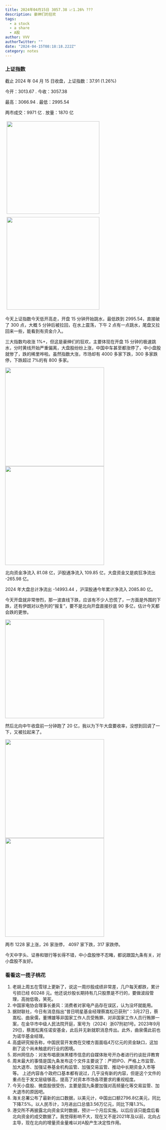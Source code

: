 ```yaml
---
title: 2024年04月15日 3057.38 📈1.26% ???
description: 豪绅们的狂欢
tags:
  - a stock
  - a share
  - A股
author: VVV
authorTwitter: ""
date: "2024-04-15T08:18:18.222Z"
category: notes
---
```


### 上证指数

截止 2024 年 04 月 15 日收盘，上证指数：<span class="font-semibold text-r-5">37.91 (1.26%)</span>

今开：<span class="font-semibold text-g-5">3013.67 </span> . 今收：<span class="font-semibold text-r-5">3057.38 </span>

最高：<span class="font-semibold text-r-5">3066.94 </span> . 最低：<span class="font-semibold text-g-5">2995.54 </span>

两市成交：<span class="font-semibold">9971 亿</span> . 放量：<span class="font-semibold text-r-6">1870 亿</span>

<img src="/images/uploads/2024-04/20240415-zs-sh.png" style="width: 300px;display:inline-block;margin: 5px">
<img src="/images/uploads/2024-04/20240415-zs-sh-rk.png" style="width: 300px;display:inline-block;margin: 5px">

今天上证指数今天低开高走，开盘 15 分钟开始跳水，最低跌到 2995.54，直接破了 300 点，大概 5 分钟后被拉回，在水上震荡，下午 2 点有一点跳水，尾盘又拉回来一些，能看到有资金介入。

三大指数均收涨 1%+，但这是豪绅们的狂欢，主要体现在开盘 15 分钟的极速跳水，分时黄线开始严重偏离，大盘股纷纷上涨，中国中车甚至都涨停了，中小盘股就惨了，跌的稀里哗啦。虽然指数大涨，市场却有 4000 多家下跌，300 多家跌停，下跌超过 7%的有 800 多家。

<img src="/images/uploads/2024-04/20240415-zs-global.png" width="320">
<img src="/images/uploads/2024-04/20240415-zs-bs.png" width="320">

北向资金净流入 <span class="font-semibold text-r-6">81.08 亿</span>，沪股通净流入 <span class="font-semibold text-r-6">109.85 亿</span>，大盘资金又是疯狂净流出 <span class="font-semibold text-g-6">-265.98 亿</span>。

2024 年大盘总计净流出 <span class="font-semibold text-g-8">-14993.44 </span>，沪深股通今年累计净流入 <span class="font-semibold text-r-7">2085.80 </span>亿。

今天开盘就非常惨烈，那一波直线下跌，应该有不少人恐慌了，一方面是外围的下跌，还有伊朗对以色列的“报复”，要不是北向开盘直接抄底 90 多亿，估计今天都会跌的更惨。

<img src="/images/uploads/2024-04/20240415-pic-1.jpg" width="320">

然后北向中午收盘前一分钟跑了 20 亿，我以为下午大盘要收率，没想到回调了一下，又被拉起来了。

<img src="/images/uploads/2024-04/20240415-zs-as.png" width="320">
<img src="/images/uploads/2024-04/20240415-zs-zdtj.png" width="320">

两市 <span class="text-r-6">1228</span> 家上涨，26 家涨停， <span class="font-semibold text-g-6">4097</span> 家下跌，317 家跌停。

今天中字头、证券和银行等长得不错，中小盘股惨不忍睹，都说跟国九条有关，对小盘股不友好。

### 看看这一揽子桃花

1. 老胡上周五在雪球上更新了，说这一周炒股成绩非常差，几户每天都跌，累计亏损已经 60248 元。他还说炒股长期持有几只股票是不行的，要做波段管理，高抛低吸，笑死。
2. 中国家电协会理事长姜风：消费者对家电产品存在误区，认为没坏就能用。
3. 据财联社，今日有消息指出“昔日明星基金经理蔡嵩松已获刑”：3月27日，蔡嵩松、曲泉儒，董博雄等非国家工作人员受贿罪、对非国家工作人员行贿罪一案，在金华市中级人民法院开庭，案号为（2024）浙07刑初1号。2023年9月29日，蔡嵩松离任诺安基金，此后并无新就职消息传出。此外，曲泉儒此前也为诺华基金经理。
4. 高盛研究报告称，中国民营开发商在交楼方面面临4万亿元的资金缺口，这加剧了这个尚未触底的行业的困境。
5. 郑州网信办：对发布唱衰抹黑楼市信息的自媒体账号开办者进行约谈批评教育
6. 周末最大的事情是国九条发布这个文件主要说了：严把IPO、严格上市监管、加大退市、加强证券基金机构监管、加强交易监管、推动中长期资金入市等等。
   上述内容各个政府口基本都有说过，几乎没有新的内容，但是这个文件的重点在于发文层级够高，提高了对资本市场各项要求的重视程度。
7. 今天小盘股、微盘股很受伤，主要是国九条要加强对高频量化等交易监管、加大退市的原因吧。
8. 海关总署公布了最新的出口数据，以美元计，中国出口额2796.8亿美元，同比下降7.5%。以人民币计，3月进出口总值3.56万亿元，同比下降1.3%。
9. 港交所不再披露北向资金实时数据，预计一个月后实施。以后应该只能盘后看北向资金的成交数据了。我觉得影响不大，现在又不是2021年及以前，北向占主导，现在北向的增量资金量难以对A股产生决定性作用。
